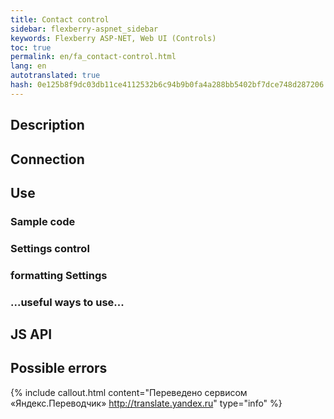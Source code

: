 ```yaml
--- 
title: Contact control 
sidebar: flexberry-aspnet_sidebar 
keywords: Flexberry ASP-NET, Web UI (Controls) 
toc: true 
permalink: en/fa_contact-control.html 
lang: en 
autotranslated: true 
hash: 0e125b8f9dc03db11ce4112532b6c94b9b0fa4a288bb5402bf7dce748d287206 
--- 
```


## Description 

## Connection 

## Use 

### Sample code 

### Settings control 

### formatting Settings 

### ...useful ways to use... 

## JS API 

## Possible errors 



{% include callout.html content="Переведено сервисом «Яндекс.Переводчик» <http://translate.yandex.ru>" type="info" %}